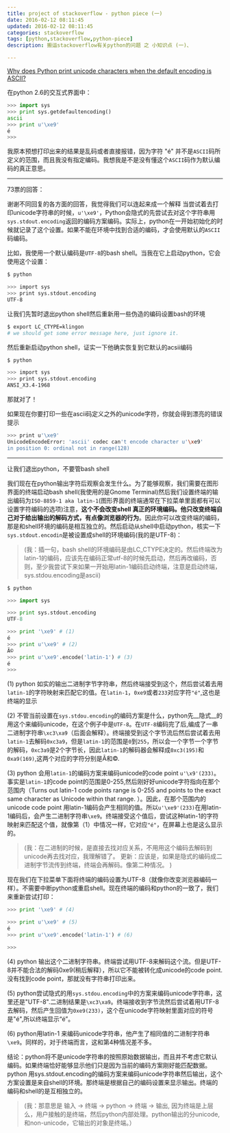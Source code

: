 ```yaml
---
title: project of stackoverflow - python piece (一)
date: 2016-02-12 08:11:45
updated: 2016-02-12 08:11:45
categories: stackoverflow 
tags: [python,stackoverflow,python-piece]
description: 搬运stackoverflow有关python的问题 之 小知识点 (一)、

---
```


[Why does Python print unicode characters when the default encoding is ASCII?](http://stackoverflow.com/questions/2596714/why-does-python-print-unicode-characters-when-the-default-encoding-is-ascii/21968640#21968640)

在python 2.6的交互式界面中：
```python
>>> import sys
>>> print sys.getdefaultencoding()
ascii
>>> print u'\xe9'
é
>>> 
```

我原本预想打印出来的结果是乱码或者直接报错，因为字符 "é" 并不是`ASCII`码所定义的范围，而且我没有指定编码。我想我是不是没有懂这个`ASCII`码作为默认编码的真正意思。

---

73票的回答：

谢谢不同回复的各方面的回答，我觉得我们可以连起来成一个解释
当尝试着去打印unicode字符串的时候，`u'\xe9'`，Python会隐式的先尝试去对这个字符串用`sys.stdout.encoding`返回的编码方案编码。实际上，python在一开始初始化的时候就记录了这个设置。如果不能在环境中找到合适的编码，才会使用默认的`ASCII`码编码。

比如，我使用一个默认编码是`UTF-8`的bash shell。当我在它上启动python，它会使用这个设置：
```bash
$ python

>>> import sys
>>> print sys.stdout.encoding
UTF-8
```
让我们先暂时退出python shell然后重新用一些伪造的编码设置bash的环境
```bash
$ export LC_CTYPE=klingon
# we should get some error message here, just ignore it.
```
然后重新启动python shell，证实一下他确实恢复到它默认的acsii编码
```bash
$ python

>>> import sys
>>> print sys.stdout.encoding
ANSI_X3.4-1968
```
那就对了！

如果现在你要打印一些在ascii码定义之外的unicode字符，你就会得到漂亮的错误提示
```bash
>>> print u'\xe9'
UnicodeEncodeError: 'ascii' codec can't encode character u'\xe9' 
in position 0: ordinal not in range(128)
```
---
让我们退出python，不要管bash shell

我们现在在python输出字符后观察会发生什么。为了能够观察，我们需要在图形界面的终端启动bash shell(我使用的是Gnome Terminal)然后我们设置终端的输出编码为`ISO-8859-1 aka latin-1`(图形界面的终端通常在下拉菜单里面都有可以设置字符编码的选项)注意，**这个不会改变shell 真正的环境编码。他只改变终端自己对于给出输出的解码方式，有点像浏览器的行为**。因此你可以改变终端的编码，那是和shell环境的编码是相互独立的。然后启动从shell中启动python，核实一下`sys.stdout.encodin`是被设置成shell的环境编码(我的是UTF-8)：
> (我：插一句，bash shell的环境编码是由LC_CTYPE决定的。然后终端改为latin-1的编码，应该先在编码正常utf-8的时候先启动，然后再改编码，否则，至少我尝试下来如果一开始用latin-1编码启动终端，注意是启动终端，sys.stdou.encoding是ascii)

```python
$ python

>>> import sys

>>> print sys.stdout.encoding
UTF-8

>>> print '\xe9' # (1)
é
>>> print u'\xe9' # (2)
Ã©
>>> print u'\xe9'.encode('latin-1') # (3)
é
>>>

```
(1) python 如实的输出二进制字节字符串，然后终端接受到这个，然后尝试着去用`latin-1`的字符映射来匹配它的值。在`latin-1`，`0xe9`或者`233`对应字符`"é"`,这也是终端的显示

(2) 不管当前设置在`sys.stdou.encoding`的编码方案是什么，python先__隐式__的用这个来编码unicode，在这个例子中是`UTF-8`。在`UTF-8`编码完了后,编成了一串二进制字符串`\xc3\xa9`（后面会解释）。终端接受到这个字节流后然后尝试着去用`latin-1`去解码`0xc3a9`，但是`latin-1`的范围是`0`到`255`，所以会一个字节一个字节的解码，`0xc3a9`是2个字节长，因此`latin-1`的解码器会解释成`0xc3(195)`和`0xa9(169)`,这两个对应的字符分别是Ã和©.

(3) python 会用`latin-1`的编码方案来编码unicode的code point `u'\x9'(233)`。事实是`latin-1`的code point的范围是0-255,然后刚好好unicode字符指向在那个范围内（Turns out latin-1 code points range is 0-255 and points to the exact same character as Unicode within that range. ）。因此，在那个范围内的unicode code point 用latin-1编码会产生相同的值。所以`u'\xe9'(233)`在用latin-1编码后，会产生二进制字符串`\xe9`。终端接受这个值后，尝试这种latin-1的字符映射来匹配这个值，就像第（1）中情况一样，它对应`"é"`，在屏幕上也是这么显示的。

> (我：在二进制的时候，是直接去找对应关系，不用用这个编码去解码到unicode再去找对应，我理解错了。
> 更新：应该是，如果是隐式的编码成二进制字节流传到终端，终端会再解码。像第二种情况。
> )

现在我们在下拉菜单下面将终端的编码设置为UTF-8（就像你改变浏览器编码一样）。不需要中断python或重启shell。现在终端的编码和python的一致了，我们来重新尝试打印：
```python
>>> print '\xe9' # (4)

>>> print u'\xe9' # (5)
é
>>> print u'\xe9'.encode('latin-1') # (6)

>>>
```

(4) python 输出这个二进制字符串。终端尝试用UTF-8来解码这个流。但是UTF-8并不能合法的解码0xe9(稍后解释），所以它不能被转化成unicode的code point.没有找到code point，那就没有字符串打印出来。

(5) python尝试隐式的用`sys.stdou.encoding`中的方案来编码unicode字符串，这里还是"UTF-8".二进制结果是`\xc3\xa9`。终端接收到字节流然后尝试着用UTF-8去解码，然后产生回值为`0xe9(233)`，这个在unicode字符映射里面对应的符号是"é",所以终端显示“é”。

(6) python用latin-1 来编码unicode字符串，他产生了相同值的二进制字符串`\xe9`。同样的，对于终端而言，这和第4种情况差不多。

结论：python将不是unicode字符串的按照原始数据输出，而且并不考虑它默认编码。如果终端恰好能够显示他们只是因为当前的编码方案刚好能匹配数据。python 用sys.stdout.encoding的编码方案来编码unicode字符串然后输出，这个方案设置是来自shell的环境。那终端是根据自己的编码设置来显示输出。终端的编码和shell的是互相独立的。

> (我：那意思是 输入 -> 终端 -> python -> 终端 -> 输出, 因为终端是上层么，用户接触的是终端，然后python内部处理。python输出的分unicode,和non-unicode，它输出的对象是终端。）
>









